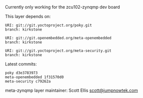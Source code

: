 Currently only working for the zcu102-zynqmp dev board

This layer depends on:

    URI: git://git.yoctoproject.org/poky.git
    branch: kirkstone

    URI: git://git.openembedded.org/meta-openembedded
    branch: kirkstone

    URI: git://git.yoctoproject.org/meta-security.git
    branch: kirkstone

Latest commits:

    poky d3e3783973
    meta-openembedded 1f31570d0
    meta-security c79262a

meta-zynqmp layer maintainer: Scott Ellis <scott@jumpnowtek.com>
